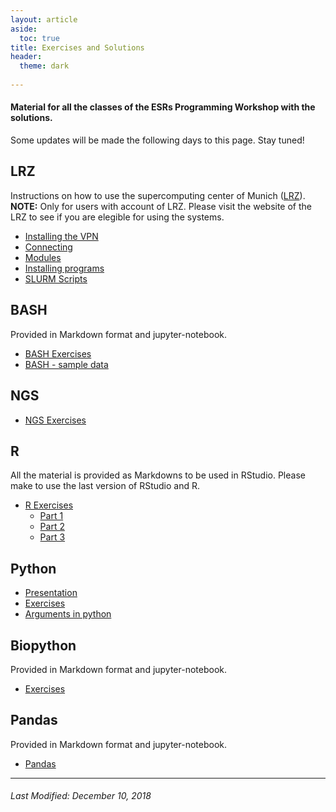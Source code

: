```yaml
---
layout: article
aside:
  toc: true
title: Exercises and Solutions
header:
  theme: dark
  
---
```


#### Material for all the classes of the ESRs Programming Workshop with the solutions. 
Some updates will be made the following days to this page. Stay tuned!  

## LRZ
Instructions on how to use the supercomputing center of Munich ([LRZ](https://www.lrz.de/)).    
**NOTE:** Only for users with account of LRZ. Please visit the website of the LRZ to see if you are elegible for using the systems.    

- [Installing the VPN](https://github.com/itn-ignite/ESRs-Programming-and-Bioinformatics-Workshop/blob/master/Workshop_material/LRZ/vpn.md)
- [Connecting](https://github.com/itn-ignite/ESRs-Programming-and-Bioinformatics-Workshop/blob/master/Workshop_material/LRZ/connect.md) 
- [Modules](https://github.com/itn-ignite/ESRs-Programming-and-Bioinformatics-Workshop/blob/master/Workshop_material/LRZ/modules.md)
- [Installing programs](https://github.com/itn-ignite/ESRs-Programming-and-Bioinformatics-Workshop/blob/master/Workshop_material/LRZ/locally.md)
- [SLURM Scripts](https://github.com/itn-ignite/ESRs-Programming-and-Bioinformatics-Workshop/blob/master/Workshop_material/LRZ/example_scripts.md)


## BASH  
Provided in Markdown format and jupyter-notebook.  
- [BASH Exercises](https://github.com/itn-ignite/ESRs-Programming-and-Bioinformatics-Workshop/tree/master/Workshop_material/Bash_tutorial)  
- [BASH - sample data](https://github.com/itn-ignite/ESRs-Programming-and-Bioinformatics-Workshop/tree/master/Workshop_material/Bash_tutorial/ignite_workshop)  

## NGS  
- [NGS Exercises](https://github.com/itn-ignite/ESRs-Programming-and-Bioinformatics-Workshop/tree/master/Workshop_material/Assembly%20)   
  

## R  
All the material is provided as Markdowns to be used in RStudio. Please make to use the last version of RStudio and R.  
- [R Exercises](https://github.com/itn-ignite/ESRs-Programming-and-Bioinformatics-Workshop/tree/master/Workshop_material/R_workshop)   
  - [Part 1](https://github.com/itn-ignite/ESRs-Programming-and-Bioinformatics-Workshop/tree/master/Workshop_material/R_workshop/Part1)
  - [Part 2](https://github.com/itn-ignite/ESRs-Programming-and-Bioinformatics-Workshop/tree/master/Workshop_material/R_workshop/Part_2)
  - [Part 3](https://github.com/itn-ignite/ESRs-Programming-and-Bioinformatics-Workshop/tree/master/Workshop_material/R_workshop/Part_3)

## Python  
- [Presentation](https://github.com/itn-ignite/ESRs-Programming-and-Bioinformatics-Workshop/tree/master/Workshop_material/DataStucts_Algo)
- [Exercises](https://github.com/itn-ignite/ESRs-Programming-and-Bioinformatics-Workshop/tree/master/Workshop_material/Python/examples)  
- [Arguments in python](https://github.com/itn-ignite/ESRs-Programming-and-Bioinformatics-Workshop/tree/master/Workshop_material/Passing_arguments_in_Python)


## Biopython 
Provided in Markdown format and jupyter-notebook.   
- [Exercises](https://github.com/itn-ignite/ESRs-Programming-and-Bioinformatics-Workshop/tree/master/Workshop_material/Biopython)

## Pandas
Provided in Markdown format and jupyter-notebook.
- [Pandas](https://github.com/itn-ignite/ESRs-Programming-and-Bioinformatics-Workshop/tree/master/Workshop_material/Pandas)

  
---
###### Last Modified: December 10, 2018  
